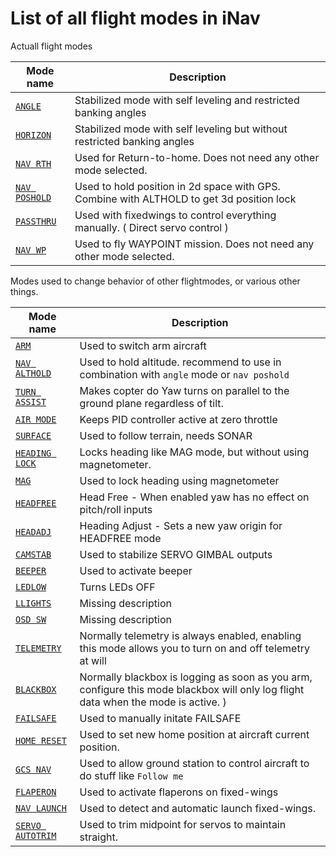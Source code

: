 # List of all flight modes in iNav

Actuall flight modes

|  Mode name | Description |
|  ------ | ------ |
|  [`ANGLE`](/iNavFlight/inav/wiki/Modes) | Stabilized mode with self leveling and restricted banking angles |
|  [`HORIZON`](/iNavFlight/inav/wiki/Modes)  | Stabilized mode with self leveling but without restricted banking angles |
|  [`NAV RTH`](/iNavFlight/inav/wiki/Navigation-modes) | Used for Return-to-home. Does not need any other mode selected. |
|  [`NAV POSHOLD`](/iNavFlight/inav/wiki/Navigation-modes) | Used to hold position in 2d space with GPS. Combine with ALTHOLD to get 3d position lock |
|  [`PASSTHRU`](/iNavFlight/inav/wiki/Modes) | Used with fixedwings to control everything manually. ( Direct servo control ) |
|  [`NAV WP`](/iNavFlight/inav/wiki/Navigation-modes) | Used to fly WAYPOINT mission. Does not need any other mode selected. |



Modes used to change behavior of other flightmodes, or various other things.

|  Mode name | Description |
|  ------ | ------ |
|  [`ARM`](/iNavFlight/inav/wiki/Modes) | Used to switch arm aircraft |
|  [`NAV ALTHOLD`](/iNavFlight/inav/wiki/Navigation-modes) | Used to hold altitude. recommend to use in combination with `angle` mode or `nav poshold` |
|  [`TURN ASSIST`](/iNavFlight/inav/wiki/Modes)  | Makes copter do Yaw turns on parallel to the ground plane regardless of tilt. |
|  [`AIR MODE`](/iNavFlight/inav/wiki/Modes) | Keeps PID controller active at zero throttle |
|  [`SURFACE`](/iNavFlight/inav/wiki/Modes) | Used to follow terrain, needs SONAR |
|  [`HEADING LOCK`](/iNavFlight/inav/wiki/Modes) | Locks heading like MAG mode, but without using magnetometer. |
|  [`MAG`](/iNavFlight/inav/wiki/Modes) | Used to lock heading using magnetometer |
|  [`HEADFREE`](/iNavFlight/inav/wiki/Modes) | Head Free - When enabled yaw has no effect on pitch/roll inputs |
|  [`HEADADJ`](/iNavFlight/inav/wiki/Modes) | Heading Adjust - Sets a new yaw origin for HEADFREE mode |
|  [`CAMSTAB`](/iNavFlight/inav/wiki/Modes) | Used to stabilize SERVO GIMBAL outputs |
|  [`BEEPER`](/iNavFlight/inav/wiki/Modes) | Used to activate beeper |
|  [`LEDLOW`](/iNavFlight/inav/wiki/Modes) | Turns LEDs OFF|
|  [`LLIGHTS`](/iNavFlight/inav/wiki/Modes) | Missing description |
|  [`OSD SW`](/iNavFlight/inav/wiki/Modes) | Missing description |
|  [`TELEMETRY`](/iNavFlight/inav/wiki/Modes) | Normally telemetry is always enabled, enabling this mode allows you to turn on and off telemetry at will |
|  [`BLACKBOX`](/iNavFlight/inav/blob/master/docs/Blackbox.md) | Normally blackbox is logging as soon as you arm, configure this mode blackbox will only log flight data when the mode is active. ) |
|  [`FAILSAFE`](/iNavFlight/inav/wiki/Modes) | Used to manually initate FAILSAFE |
|  [`HOME RESET`](/iNavFlight/inav/wiki/Navigation-modes) | Used to set new home position at aircraft current position. |
|  [`GCS NAV`](/iNavFlight/inav/wiki/Navigation-modes) | Used to allow ground station to control aircraft to do stuff like `Follow me` |
|  [`FLAPERON`](/iNavFlight/inav/wiki/Modes) | Used to activate flaperons on fixed-wings |
|  [`NAV LAUNCH`](/iNavFlight/inav/wiki/Modes) | Used to detect and automatic launch fixed-wings. |
|  [`SERVO AUTOTRIM`](/iNavFlight/inav/wiki/Modes) | Used to trim midpoint for servos to maintain straight. |

